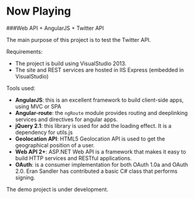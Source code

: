 Now Playing
===========

###Web API + AngularJS + Twitter API

The main purpose of this project is to test the Twitter API.

Requirements:
- The project is build using VisualStudio 2013.
- The site and REST services are hosted in IIS Express (embedded in VisualStudio)


Tools used:
- **AngularJS**: this is an excellent framework to build client-side apps, using MVC or SPA
- **Angular-route**: the `ngRoute` module provides routing and deeplinking services and directives for angular apps. 
- **jQuery 2.1**: this library is used for add the loading effect. It is a dependency for utils.js
- **Geolocation API**: HTML5 Geolocation API is used to get the geographical position of a user.
- **Web API 2+**: ASP.NET Web API is a framework that makes it easy to build HTTP services and RESTful applications.
- **OAuth**: is a consumer implementation for both OAuth 1.0a and OAuth 2.0. Eran Sandler has contributed a basic C# class that performs signing.

The demo project is under development.
